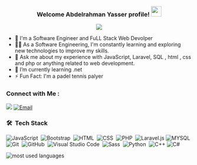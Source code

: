 <h3 align="center">
  Welcome Abdelrahman Yasser profile!
  <img src="https://media.giphy.com/media/hvRJCLFzcasrR4ia7z/giphy.gif" width="28">
</h3>

<!-- Typing SVG by DenverCoder1 - https://github.com/DenverCoder1/readme-typing-svg -->
<p align="center">
  <a href="https://github.com/DenverCoder1/readme-typing-svg"><img src="https://readme-typing-svg.herokuapp.com/?lines=I%20Am%20Software-engineering;Always%20learning%20new%20things&font=Fira%20Code&center=true&width=440&height=45&color=f75c7e&vCenter=true&size=22"></a>
</p> 

- 🏢 I'm a Software Engineer and FuLL Stack Web Devolper
- 👨‍💻 As a Software Engineering, I'm constantly learning and exploring new technologies to improve my skills.
- 💬 Ask me about my experience with JavaScript, Laravel, SQL , html , css and php or anything related to web development.
- 🌱 I’m currently learning .net
- ⚡ Fun Fact: I'm a padel tennis palyer


### Connect with Me :

<a href="https://linkedin.com/in/abdelrhman-salem-b571b324a" target="_blank"><img src="https://img.shields.io/badge/-Abdelrahman%20Yasser-0077B5?style=for-the-badge&logo=Linkedin&logoColor=white"/></a>
[![Email](https://img.shields.io/badge/Email-abdelrahmanyasser.salem%40gmail.com-4285F4?style=for-the-badge&logo=Gmail&logoColor=white)](mailto:abdelrahmanyasser.salem@gmail.com)

### 🛠 &nbsp;Tech Stack
![JavaScript](https://img.shields.io/badge/-JavaScript-05122A?style=flat&logo=javascript)&nbsp;
![Bootstrap](https://img.shields.io/badge/-Bootstrap-05122A?style=flat&logo=bootstrap&logoColor=563D7C)&nbsp;
![HTML](https://img.shields.io/badge/-HTML-05122A?style=flat&logo=HTML5)&nbsp;
![CSS](https://img.shields.io/badge/-CSS-05122A?style=flat&logo=CSS3&logoColor=1572B6)&nbsp;
![PHP](https://img.shields.io/badge/-PHP-05122A?style=flat&logo=PHP&logoColor=1572B6)&nbsp;
![Laravel.js](https://img.shields.io/badge/-Laravel-05122A?style=flat&logo=Laravel)
![MYSQL](https://img.shields.io/badge/-MYSQL-05122A?style=flat&logo=mysql&logoColor=339933)&nbsp;
![Git](https://img.shields.io/badge/-Git-05122A?style=flat&logo=git)&nbsp;
![GitHub](https://img.shields.io/badge/-GitHub-05122A?style=flat&logo=github)&nbsp;
![Visual Studio Code](https://img.shields.io/badge/-Visual%20Studio%20Code-05122A?style=flat&logo=visual-studio-code&logoColor=007ACC)&nbsp;
![Sass](https://img.shields.io/badge/-Sass-05122A?style=flat&logo=sass)&nbsp;
![Python](https://img.shields.io/badge/-Python%20-05122A?style=flat&logo=python)&nbsp;
![C++](https://img.shields.io/badge/-C++%20-00599C?style=flat&logo=c%2B%2B&logoColor=white)
![C#](https://img.shields.io/badge/-C%23%20-239120?style=flat&logo=c-sharp&logoColor=white)




<img align="left" src="https://github-readme-stats.vercel.app/api/top-langs?username=abdo1911&show_icons=true&locale=en&layout=compact&theme=radical" alt="most used languages" />
<br>
